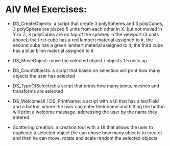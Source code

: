 # AIV Mel Exercises:
- DS_CreateObjects: a script that create 3 polySpheres and 3 polyCubes, 3 polySphere are placed 5 units from each other in X. but not moved in Y or Z, 
  3 polyCubes are on top of the spheres in the viewport (3 units above); the first cube has a red lambert material assigned to it, the second cube has a green lambert
  material assigned to it, the third cube has a blue blinn material assigned to it
- DS_MoveObject: move the selected object / objects 1.5 units up 
- DS_CountObjects: a script that based on selection will print how many objects the user has selected
- DS_TypeOfSelected: a script that prints	how many joints, meshes and transforms are selected
- DS_WelcomeUI / DS_PrintName: a script with a UI that has a textField and a button, where the user	can enter their name and hitting the button will print a welcome
  message, addressing	the user by the name they entered.
  
- Scattering creation: a creation tool with a UI that allows the user to duplicate a selected object (he can chose how many objects to create) and than he can move, 
  rotate and scale random the selected objects 
